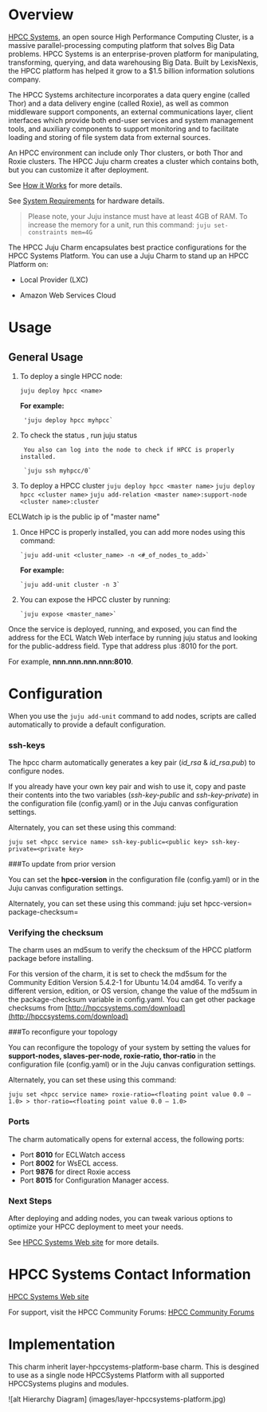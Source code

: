 # Overview

[HPCC Systems,](http://HPCCSystems.com) an open source High Performance Computing Cluster, is a massive parallel-processing computing platform that solves Big Data problems. HPCC Systems is an enterprise-proven platform for manipulating, transforming, querying, and data warehousing Big Data. Built by LexisNexis, the HPCC platform has helped it grow to a $1.5 billion information solutions company.

The HPCC Systems architecture incorporates a data query engine (called Thor) and a data delivery engine (called Roxie), as well as common middleware support components, an external communications layer, client interfaces which provide both end-user services and system management tools, and auxiliary components to support monitoring and to facilitate loading and storing of file system data from external sources.

An HPCC environment can include only Thor clusters, or both Thor and Roxie clusters. The HPCC Juju charm creates a cluster which contains both, but you can customize it after deployment.

See [How it Works](http://www.hpccsystems.com/Why-HPCC/How-it-works)  for more details.

See [System Requirements](http://hpccsystems.com/download/docs/system-requirements) for hardware details.
> Please note, your Juju instance must have at least 4GB of RAM. To increase the memory for a unit, run this command:
   `juju set-constraints mem=4G`

The HPCC Juju Charm encapsulates best practice configurations for the HPCC  Systems Platform.  You can use a Juju Charm to stand up an HPCC Platform on:

- Local Provider (LXC)

- Amazon Web Services Cloud


# Usage

## General Usage

1. To deploy a single HPCC node:

    `juju deploy hpcc <name>`

    **For example:**

        'juju deploy hpcc myhpcc`

1. To check the status , run
        juju status

        You also can log into the node to check if HPCC is properly installed.

        `juju ssh myhpcc/0`

1. To deploy a HPCC cluster
    `juju deploy hpcc <master name>`
    `juju deploy hpcc <cluster name>`
    `juju add-relation <master name>:support-node  <cluster name>:cluster`

ECLWatch ip is the public ip of "master name"

1.  Once HPCC is properly installed, you can add more nodes using this command:

        `juju add-unit <cluster_name> -n <#_of_nodes_to_add>`

    **For example:**

        `juju add-unit cluster -n 3`

1. You can expose the HPCC cluster by running:

       `juju expose <master_name>`

Once the service is deployed, running, and exposed, you can find the address for the ECL Watch Web interface by running juju status and looking for the public-address field. Type that address plus :8010 for the port.

For example, **nnn.nnn.nnn.nnn:8010**.




# Configuration

When you use the `juju add-unit` command to add nodes, scripts are called automatically to provide a default configuration.

### ssh-keys ###
The hpcc charm automatically generates a key pair  (*id\_rsa*  &  *id\_rsa.pub*) to configure nodes.

If you already have your own key pair and wish to use it, copy and paste their contents into the two variables (*ssh-key-public* and *ssh-key-private*) in the configuration file (config.yaml) or in the Juju canvas configuration settings.

Alternately, you can set these using this command:

    juju set <hpcc service name> ssh-key-public=<public key> ssh-key-private=<private key>

###To update from prior version

You can set the **hpcc-version** in the configuration file (config.yaml) or in the Juju canvas configuration settings.

Alternately, you can set these using this command:
    juju set <hpcc service name> hpcc-version=<new version> package-checksum=<checksum string>

### Verifying the checksum
The charm uses an md5sum to verify the checksum of the HPCC platform  package before installing.

For this version of the charm, it is set to check the md5sum for the Community Edition Version 5.4.2-1 for Ubuntu 14.04 amd64. To verify a different version, edition, or OS version, change the value of the md5sum in the package-checksum variable in config.yaml. You can get other package checksums from [http://hpccsystems.com/download](http://hpccsystems.com/download)

###To reconfigure your topology

You can reconfigure the topology of your system by setting the values for **support-nodes, slaves-per-node, roxie-ratio, thor-ratio** in the configuration file (config.yaml) or in the Juju canvas configuration settings.

Alternately, you can set these using this command:

    juju set <hpcc service name> roxie-ratio=<floating point value 0.0 – 1.0> > thor-ratio=<floating point value 0.0 – 1.0>

### Ports

The charm automatically opens for external access, the following ports:

- Port **8010** for ECLWatch access
- Port **8002** for WsECL access.
- Port **9876** for direct Roxie access
- Port **8015** for Configuration Manager access.

### Next Steps ###

After deploying and adding nodes, you can tweak various options to optimize your HPCC deployment to meet your needs.

See [HPCC Systems Web site](http://HPCCSystems.com) for more details.


# HPCC Systems Contact Information

[HPCC Systems Web site](http://HPCCSystems.com)

For support, visit the HPCC Community Forums:
[HPCC Community Forums](http://hpccsystems.com/bb/index.php?sid=0bda2dddb2ea50418357171d33b11e5f)


# Implementation #
This charm inherit layer-hpccystems-platform-base charm. This is desgined to use as a single node HPCCSystems Platform with all supported HPCCSystems plugins and modules.

![alt Hierarchy Diagram] (images/layer-hpccsystems-platform.jpg)
